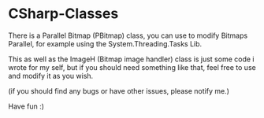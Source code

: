 # CSharp-Classes

There is a Parallel Bitmap (PBitmap) class,
you can use to modify Bitmaps Parallel,
for example using the System.Threading.Tasks
Lib.

This as well as the ImageH (Bitmap image handler)
class is just some code i wrote for my self,
but if you should need something like that, 
feel free to use and modify it as you wish.

(if you should find any bugs or have other 
issues, please notify me.)

Have fun :)
